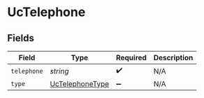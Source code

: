 # UcTelephone


## Fields

| Field                                                     | Type                                                      | Required                                                  | Description                                               |
| --------------------------------------------------------- | --------------------------------------------------------- | --------------------------------------------------------- | --------------------------------------------------------- |
| `telephone`                                               | *string*                                                  | :heavy_check_mark:                                        | N/A                                                       |
| `type`                                                    | [UcTelephoneType](../../models/shared/uctelephonetype.md) | :heavy_minus_sign:                                        | N/A                                                       |